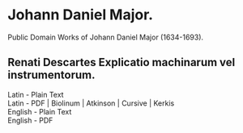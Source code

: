 # Johann Daniel Major.

Public Domain Works of Johann Daniel Major (1634-1693).

## Renati Descartes Explicatio machinarum vel instrumentorum.

Latin - Plain Text  
Latin - PDF | Biolinum | Atkinson | Cursive | Kerkis  
English - Plain Text  
English - PDF  
